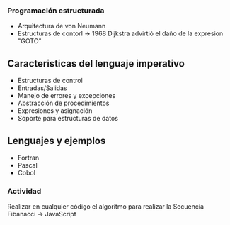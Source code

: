 ### Programación estructurada

- Arquitectura de von Neumann
- Estructuras de contorl -> 1968 Dijkstra advirtió el daño de la expresion "GOTO"


## Caracteristicas del lenguaje imperativo 

- Estructuras de control
- Entradas/Salidas
- Manejo de errores y excepciones
- Abstracción de procedimientos
- Expresiones y asignación
- Soporte para estructuras de datos

## Lenguajes y ejemplos 
- Fortran
- Pascal
- Cobol

### Actividad 
Realizar en cualquier código el algoritmo para realizar la Secuencia Fibanacci -> JavaScript